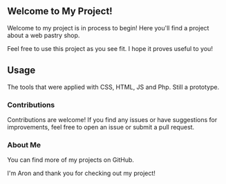 ## Welcome to My Project!
Welcome to my project is in process to begin! Here you'll find a project about a web pastry shop.

Feel free to use this project as you see fit. I hope it proves useful to you!

## Usage
The tools that were applied with CSS, HTML, JS and Php. Still a prototype.

### Contributions
Contributions are welcome! If you find any issues or have suggestions for improvements, feel free to open an issue or submit a pull request.

### About Me
You can find more of my projects on GitHub.

I'm Aron and thank you for checking out my project!
